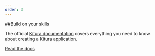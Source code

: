 ```yaml
---
order: 3
---
```


##Build on your skills

The official [Kitura documentation](/learn) covers everything you need to know about creating a Kitura application.

[Read the docs](/learn)

